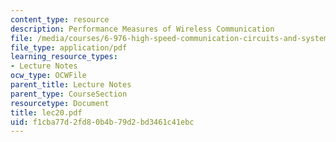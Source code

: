 ```yaml
---
content_type: resource
description: Performance Measures of Wireless Communication
file: /media/courses/6-976-high-speed-communication-circuits-and-systems-spring-2003/f1cba77d2fd80b4b79d2bd3461c41ebc_lec20.pdf
file_type: application/pdf
learning_resource_types:
- Lecture Notes
ocw_type: OCWFile
parent_title: Lecture Notes
parent_type: CourseSection
resourcetype: Document
title: lec20.pdf
uid: f1cba77d-2fd8-0b4b-79d2-bd3461c41ebc
---
```

